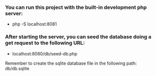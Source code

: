 ### You can run this project with the built-in development php server:
- php -S localhost:8081

### After starting the server, you can seed the database doing a get request to the following URL: 
- localhost:8080/db/seed-db.php

Remember to create the sqlite database file in the following path: db/db.sqlite